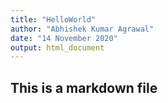 ```yaml
---
title: "HelloWorld"
author: "Abhishek Kumar Agrawal"
date: "14 November 2020"
output: html_document
---
```


## This is a markdown file